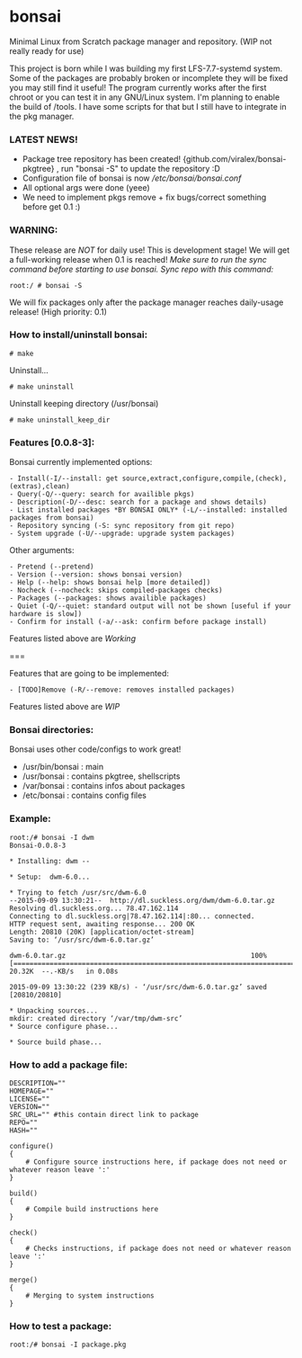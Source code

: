 # bonsai
Minimal Linux from Scratch package manager and repository. (WIP not really ready for use)

This project is born while I was building my first LFS-7.7-systemd system. Some of the packages are probably broken or incomplete they will be fixed you may still find it useful!
The program currently works after the first chroot or you can test it in any GNU/Linux system.
I'm planning to enable the build of /tools. I have some scripts for that but I still have to integrate in the pkg manager.

### LATEST NEWS!

 - Package tree repository has been created! {github.com/viralex/bonsai-pkgtree} , run "bonsai -S" to update the repository :D
 - Configuration file of bonsai is now */etc/bonsai/bonsai.conf*
 - All optional args were done (yeee)
 - We need to implement pkgs remove + fix bugs/correct something before get 0.1 :)

### WARNING:
These release are *NOT* for daily use!
This is development stage!
We will get a full-working release when 0.1 is reached!
*Make sure to run the sync command before starting to use bonsai.
Sync repo with this command:*
~~~
root:/ # bonsai -S
~~~
We will fix packages only after the package manager reaches daily-usage release! (High priority: 0.1)

### How to install/uninstall bonsai:
~~~
# make
~~~

Uninstall...
~~~
# make uninstall
~~~

Uninstall keeping directory (/usr/bonsai)
~~~
# make uninstall_keep_dir
~~~

### Features [0.0.8-3]:

Bonsai currently implemented options:

	- Install(-I/--install: get source,extract,configure,compile,(check),(extras),clean)
	- Query(-Q/--query: search for availible pkgs)
	- Description(-D/--desc: search for a package and shows details)
	- List installed packages *BY BONSAI ONLY* (-L/--installed: installed packages from bonsai)
	- Repository syncing (-S: sync repository from git repo)
	- System upgrade (-U/--upgrade: upgrade system packages)

Other arguments:

	- Pretend (--pretend)
	- Version (--version: shows bonsai version)
	- Help (--help: shows bonsai help [more detailed])
	- Nocheck (--nocheck: skips compiled-packages checks)
	- Packages (--packages: shows availible packages) 
	- Quiet (-Q/--quiet: standard output will not be shown [useful if your hardware is slow])
	- Confirm for install (-a/--ask: confirm before package install)

Features listed above are *Working*

===

Features that are going to be implemented:

	- [TODO]Remove (-R/--remove: removes installed packages)

Features listed above are *WIP*

### Bonsai directories:

Bonsai uses other code/configs to work great!

 - /usr/bin/bonsai : main
 - /usr/bonsai : contains pkgtree, shellscripts 
 - /var/bonsai : contains infos about packages
 - /etc/bonsai : contains config files

### Example:
~~~
root:/# bonsai -I dwm
Bonsai-0.0.8-3

* Installing: dwm --

* Setup:  dwm-6.0...

* Trying to fetch /usr/src/dwm-6.0
--2015-09-09 13:30:21--  http://dl.suckless.org/dwm/dwm-6.0.tar.gz
Resolving dl.suckless.org... 78.47.162.114
Connecting to dl.suckless.org|78.47.162.114|:80... connected.
HTTP request sent, awaiting response... 200 OK
Length: 20810 (20K) [application/octet-stream]
Saving to: ‘/usr/src/dwm-6.0.tar.gz’

dwm-6.0.tar.gz                                              100%[===========================================================================================================================================>]  20.32K  --.-KB/s   in 0.08s  

2015-09-09 13:30:22 (239 KB/s) - ‘/usr/src/dwm-6.0.tar.gz’ saved [20810/20810]

* Unpacking sources...
mkdir: created directory ‘/var/tmp/dwm-src’
* Source configure phase...

* Source build phase...
~~~

### How to add a package file:
~~~
DESCRIPTION=""
HOMEPAGE=""
LICENSE=""
VERSION=""
SRC_URL="" #this contain direct link to package
REPO=""
HASH=""

configure()
{
	# Configure source instructions here, if package does not need or whatever reason leave ':'
}

build()
{
	# Compile build instructions here
}

check()
{
	# Checks instructions, if package does not need or whatever reason leave ':'
}

merge()
{
	# Merging to system instructions
}
~~~

### How to test a package:

~~~
root:/# bonsai -I package.pkg
~~~
